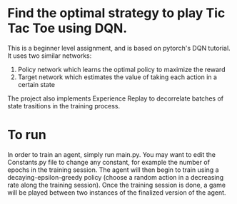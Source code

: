 # Find the optimal strategy to play Tic Tac Toe using DQN.
This is a beginner level assignment, and is based on pytorch's DQN tutorial.
It uses two similar networks:
  1. Policy network which learns the optimal policy to maximize the reward
  2. Target network which estimates the value of taking each action in a certain state

The project also implements Experience Replay to decorrelate batches of state trasitions in the training process.

# To run
In order to train an agent, simply run main.py. 
You may want to edit the Constants.py file to change any constant, for example the number of epochs in the training session.
The agent will then begin to train using a decaying-epsilon-greedy policy (choose a random action in a decreasing rate along the training session).
Once the training session is done, a game will be played between two instances of the finalized version of the agent.
